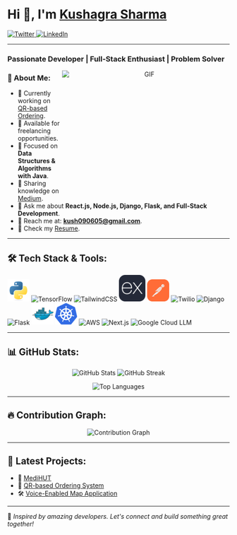 <h1 align="left">Hi 👋, I'm <a href="" target="_blank">Kushagra Sharma</a></h1>

<p align="left">
  <a href="https://x.com/Maikushhoon" target="_blank">
    <img src="https://raw.githubusercontent.com/rahul-jha98/rahul-jha98/561d474902b59c7429ec22bb73e225696c27b202/assets/twitter.svg" alt="Twitter" width="40" height="40"/>
  </a>
  <a href="https://www.linkedin.com/in/kushagra-sharma-414b55280/" target="_blank">
    <img src="https://raw.githubusercontent.com/rahul-jha98/rahul-jha98/561d474902b59c7429ec22bb73e225696c27b202/assets/linkedin.svg" alt="LinkedIn" width="40" height="40"/>
  </a>
</p>

---

<h3 align="left">Passionate Developer | Full-Stack Enthusiast | Problem Solver</h3>

<a target="_blank" align="center">
  <img align="right" height="280" width="380" alt="GIF" src="https://media.giphy.com/media/SWoSkN6DxTszqIKEqv/giphy.gif">
</a>

### 🚀 About Me:
- 🔬 Currently working on <a href="https://github.com/KushagraSharma924/qr-based-ordering" target="_blank">QR-based Ordering</a>.
- 🤝 Available for freelancing opportunities.
- 🌟 Focused on **Data Structures & Algorithms with Java**.
- 💼 Sharing knowledge on [Medium](https://medium.com/).
- 💭 Ask me about **React.js, Node.js, Django, Flask, and Full-Stack Development**.
- 📧 Reach me at: **kush090605@gmail.com**.
- 📝 Check my <a href="https://drive.google.com/file/d/1gDvyVz-qy8hmLegadGKePenxsWspZhAL/view?usp=sharing" target="_blank">Resume</a>.

---

## 🛠️ Tech Stack & Tools:

<p align="left">
  <img src="https://raw.githubusercontent.com/devicons/devicon/master/icons/python/python-original.svg" alt="Python" width="50" height="50"/>
  <img src="https://user-images.githubusercontent.com/25181517/202896760-337261ed-ee92-4979-84c4-d4b829c7355d.png" alt="TensorFlow" width="50" height="50"/>
  <img src="https://user-images.githubusercontent.com/25181517/183898674-75a4a1b1-f960-4ea9-abcb-637170a00a75.png" alt="TailwindCSS" width="50" height="50"/>
  <img src="https://github.com/tandpfun/skill-icons/raw/main/icons/ExpressJS-Dark.svg" alt="Express.js" width="60" height="60"/>
  <img src="https://raw.githubusercontent.com/tandpfun/skill-icons/65dea6c4eaca7da319e552c09f4cf5a9a8dab2c8/icons/Postman.svg" alt="Postman" width="50" height="50"/>
  <img src="https://upload.wikimedia.org/wikipedia/commons/c/c0/Twilio_logo.png" alt="Twilio" width="50" height="50"/>
  <img src="https://img.icons8.com/?size=100&id=qV-JzWYl9dzP&format=png&color=000000" alt="Django" width="50" height="50"/>
  <img src="https://img.icons8.com/?size=100&id=ewGOClUtmFX4&format=png&color=000000" alt="Flask" width="50" height="50"/>
  <img src="https://raw.githubusercontent.com/devicons/devicon/master/icons/docker/docker-original.svg" alt="Docker" width="50" height="50"/>
  <img src="https://raw.githubusercontent.com/devicons/devicon/master/icons/kubernetes/kubernetes-plain.svg" alt="Kubernetes" width="50" height="50"/>
  <img src="https://img.icons8.com/?size=100&id=33039&format=png&color=000000" alt="AWS" width="50" height="50"/>
  <img src="https://encrypted-tbn0.gstatic.com/images?q=tbn:ANd9GcQw0_yhGEmhIF8QjL7poBJqowjSlIw0kKKOJA&s" alt="Next.js" width="50" height="50"/>
  <img src="https://img.icons8.com/?size=100&id=WHRLQdbEXQ16&format=png&color=000000" alt="Google Cloud LLM" width="50" height="50"/>
</p>

---

## 📊 GitHub Stats:

<p align="center">
  <img src="https://github-readme-stats.vercel.app/api?username=KushagraSharma924&show_icons=true&theme=radical" alt="GitHub Stats" width="49%">
  <img src="https://github-readme-streak-stats.herokuapp.com/?user=KushagraSharma924&theme=radical" alt="GitHub Streak" width="49%">
</p>

<p align="center">
  <img src="https://github-readme-stats.vercel.app/api/top-langs/?username=KushagraSharma924&layout=compact&theme=radical" alt="Top Languages" width="49%">
</p>

---

## 🔥 Contribution Graph:

<p align="center">
  <img src="https://github-readme-activity-graph.vercel.app/graph?username=KushagraSharma924&theme=dracula&hide_border=true" alt="Contribution Graph" />
</p>

---

## 🎯 Latest Projects:

- 💊 [MediHUT](https://github.com/KushagraSharma924/medihut-web)
- 🚀 [QR-based Ordering System](https://github.com/KushagraSharma924/qr-based-ordering)
- 🛠️ [Voice-Enabled Map Application](https://github.com/KushagraSharma924/voice-map)

---

🌟 *Inspired by amazing developers. Let's connect and build something great together!*
